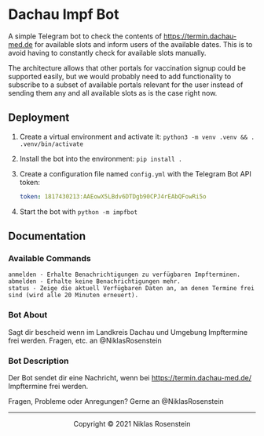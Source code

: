 # Dachau Impf Bot

A simple Telegram bot to check the contents of https://termin.dachau-med.de for available slots and
inform users of the available dates. This is to avoid having to constantly check for available slots
manually.

The architecture allows that other portals for vaccination signup could be supported easily, but we
would probably need to add functionality to subscribe to a subset of available portals relevant for
the user instead of sending them any and all available slots as is the case right now.

## Deployment

1. Create a virtual environment and activate it: `python3 -m venv .venv && . .venv/bin/activate`
2. Install the bot into the environment: `pip install .`
3. Create a configuration file named `config.yml` with the Telegram Bot API token:

    ```yml
    token: 1817430213:AAEowX5LBdv6DTDgb90CPJ4rEAbQFowRi5o
    ```

4. Start the bot with `python -m impfbot`

## Documentation

### Available Commands

```
anmelden - Erhalte Benachrichtigungen zu verfügbaren Impfterminen.
abmelden - Erhalte keine Benachrichtigungen mehr.
status - Zeige die aktuell Verfügbaren Daten an, an denen Termine frei sind (wird alle 20 Minuten erneuert).
```

### Bot About

Sagt dir bescheid wenn im Landkreis Dachau und Umgebung Impftermine frei werden. Fragen, etc. an @NiklasRosenstein

### Bot Description

Der Bot sendet dir eine Nachricht, wenn bei https://termin.dachau-med.de/ Impftermine frei werden.

Fragen, Probleme oder Anregungen? Gerne an @NiklasRosenstein

---

<p align="center">Copyright &copy; 2021 Niklas Rosenstein</p>
